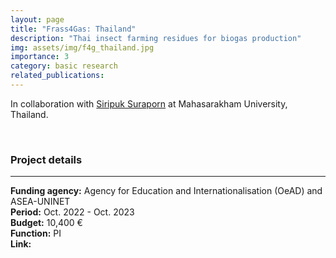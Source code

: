```yaml
---
layout: page
title: "Frass4Gas: Thailand"
description: "Thai insect farming residues for biogas production"
img: assets/img/f4g_thailand.jpg
importance: 3
category: basic research
related_publications:
---
```


In collaboration with [Siripuk Suraporn](https://science.msu.ac.th/en/our-departments/academic-staff-biology/) at Mahasarakham University, Thailand.  

<br>

### **Project details**

***
**Funding agency:** Agency for Education and Internationalisation (OeAD) and ASEA-UNINET  
**Period:** Oct. 2022 - Oct. 2023  
**Budget:**  10,400 €  
**Function:** PI    
**Link:**

